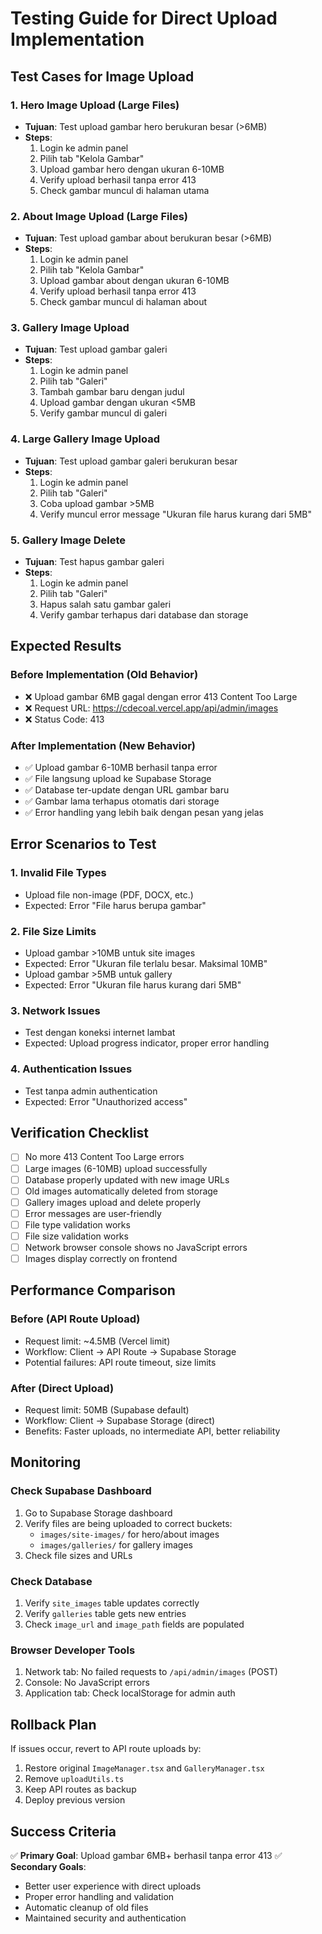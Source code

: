 # Testing Guide for Direct Upload Implementation

## Test Cases for Image Upload

### 1. Hero Image Upload (Large Files)
- **Tujuan**: Test upload gambar hero berukuran besar (>6MB)
- **Steps**:
  1. Login ke admin panel
  2. Pilih tab "Kelola Gambar"
  3. Upload gambar hero dengan ukuran 6-10MB
  4. Verify upload berhasil tanpa error 413
  5. Check gambar muncul di halaman utama

### 2. About Image Upload (Large Files)
- **Tujuan**: Test upload gambar about berukuran besar (>6MB)
- **Steps**:
  1. Login ke admin panel
  2. Pilih tab "Kelola Gambar"
  3. Upload gambar about dengan ukuran 6-10MB
  4. Verify upload berhasil tanpa error 413
  5. Check gambar muncul di halaman about

### 3. Gallery Image Upload
- **Tujuan**: Test upload gambar galeri
- **Steps**:
  1. Login ke admin panel
  2. Pilih tab "Galeri"
  3. Tambah gambar baru dengan judul
  4. Upload gambar dengan ukuran <5MB
  5. Verify gambar muncul di galeri

### 4. Large Gallery Image Upload
- **Tujuan**: Test upload gambar galeri berukuran besar
- **Steps**:
  1. Login ke admin panel
  2. Pilih tab "Galeri"
  3. Coba upload gambar >5MB
  4. Verify muncul error message "Ukuran file harus kurang dari 5MB"

### 5. Gallery Image Delete
- **Tujuan**: Test hapus gambar galeri
- **Steps**:
  1. Login ke admin panel
  2. Pilih tab "Galeri"
  3. Hapus salah satu gambar galeri
  4. Verify gambar terhapus dari database dan storage

## Expected Results

### Before Implementation (Old Behavior)
- ❌ Upload gambar 6MB gagal dengan error 413 Content Too Large
- ❌ Request URL: https://cdecoal.vercel.app/api/admin/images
- ❌ Status Code: 413

### After Implementation (New Behavior)
- ✅ Upload gambar 6-10MB berhasil tanpa error
- ✅ File langsung upload ke Supabase Storage
- ✅ Database ter-update dengan URL gambar baru
- ✅ Gambar lama terhapus otomatis dari storage
- ✅ Error handling yang lebih baik dengan pesan yang jelas

## Error Scenarios to Test

### 1. Invalid File Types
- Upload file non-image (PDF, DOCX, etc.)
- Expected: Error "File harus berupa gambar"

### 2. File Size Limits
- Upload gambar >10MB untuk site images
- Expected: Error "Ukuran file terlalu besar. Maksimal 10MB"
- Upload gambar >5MB untuk gallery
- Expected: Error "Ukuran file harus kurang dari 5MB"

### 3. Network Issues
- Test dengan koneksi internet lambat
- Expected: Upload progress indicator, proper error handling

### 4. Authentication Issues
- Test tanpa admin authentication
- Expected: Error "Unauthorized access"

## Verification Checklist

- [ ] No more 413 Content Too Large errors
- [ ] Large images (6-10MB) upload successfully
- [ ] Database properly updated with new image URLs
- [ ] Old images automatically deleted from storage
- [ ] Gallery images upload and delete properly
- [ ] Error messages are user-friendly
- [ ] File type validation works
- [ ] File size validation works
- [ ] Network browser console shows no JavaScript errors
- [ ] Images display correctly on frontend

## Performance Comparison

### Before (API Route Upload)
- Request limit: ~4.5MB (Vercel limit)
- Workflow: Client → API Route → Supabase Storage
- Potential failures: API route timeout, size limits

### After (Direct Upload)
- Request limit: 50MB (Supabase default)
- Workflow: Client → Supabase Storage (direct)
- Benefits: Faster uploads, no intermediate API, better reliability

## Monitoring

### Check Supabase Dashboard
1. Go to Supabase Storage dashboard
2. Verify files are being uploaded to correct buckets:
   - `images/site-images/` for hero/about images
   - `images/galleries/` for gallery images
3. Check file sizes and URLs

### Check Database
1. Verify `site_images` table updates correctly
2. Verify `galleries` table gets new entries
3. Check `image_url` and `image_path` fields are populated

### Browser Developer Tools
1. Network tab: No failed requests to `/api/admin/images` (POST)
2. Console: No JavaScript errors
3. Application tab: Check localStorage for admin auth

## Rollback Plan

If issues occur, revert to API route uploads by:
1. Restore original `ImageManager.tsx` and `GalleryManager.tsx`
2. Remove `uploadUtils.ts`
3. Keep API routes as backup
4. Deploy previous version

## Success Criteria

✅ **Primary Goal**: Upload gambar 6MB+ berhasil tanpa error 413
✅ **Secondary Goals**:
- Better user experience with direct uploads
- Proper error handling and validation
- Automatic cleanup of old files
- Maintained security and authentication
